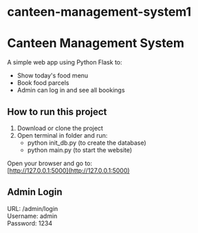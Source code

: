 # canteen-management-system1
# Canteen Management System

A simple web app using Python Flask to:
- Show today's food menu
- Book food parcels
- Admin can log in and see all bookings

## How to run this project

1. Download or clone the project
2. Open terminal in folder and run:
   - python init_db.py (to create the database)
   - python main.py (to start the website)

Open your browser and go to:  
[http://127.0.0.1:5000](http://127.0.0.1:5000)

## Admin Login
URL: /admin/login  
Username: admin  
Password: 1234
